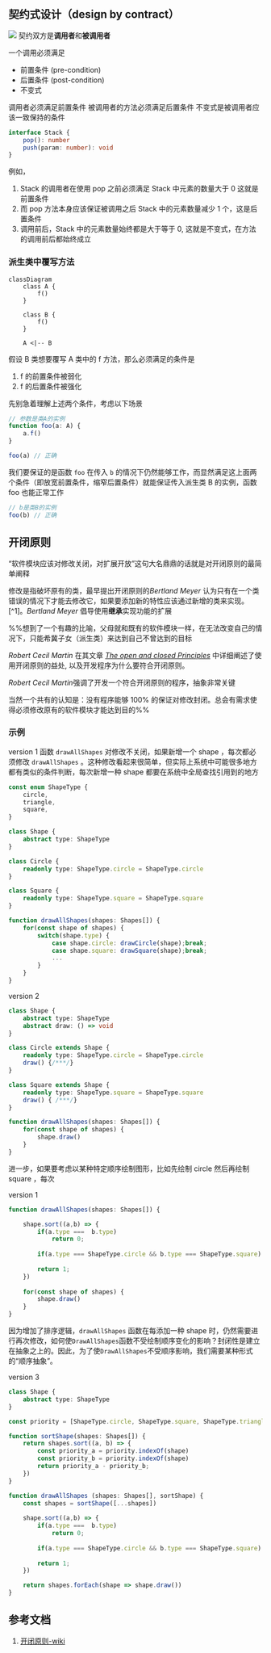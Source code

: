 ## 契约式设计（design by contract）
![](desgin-by-contract.png)
契约双方是**调用者**和**被调用者**

一个调用必须满足
+ 前置条件 (pre-condition)
+ 后置条件 (post-condition)
+ 不变式

调用者必须满足前置条件
被调用者的方法必须满足后置条件
不变式是被调用者应该一致保持的条件

```ts
interface Stack {
	pop(): number
	push(param: number): void
}
```

例如，
1. Stack 的调用者在使用 pop 之前必须满足 Stack 中元素的数量大于 0 这就是前置条件
2. 而 pop 方法本身应该保证被调用之后 Stack 中的元素数量减少 1 个，这是后置条件
3. 调用前后，Stack 中的元素数量始终都是大于等于 0, 这就是不变式，在方法的调用前后都始终成立

### 派生类中覆写方法
```mermaid
classDiagram
    class A {
        f()
    }
    
    class B {
	    f()
    }
    
    A <|-- B

```

假设 B 类想要覆写 A 类中的 f 方法，那么必须满足的条件是
1. f 的前置条件被弱化
2. f 的后置条件被强化

先别急着理解上述两个条件，考虑以下场景
```ts
// 参数是类A的实例
function foo(a: A) {
	a.f()
}

foo(a) // 正确
```

我们要保证的是函数 `foo` 在传入 `b` 的情况下仍然能够工作，而显然满足这上面两个条件（即放宽前置条件，缩窄后置条件）就能保证传入派生类 B 的实例，函数 foo 也能正常工作
```ts
// b是类B的实例
foo(b) // 正确
```

## 开闭原则
“软件模块应该对修改关闭，对扩展开放”这句大名鼎鼎的话就是对开闭原则的最简单阐释

修改是指破坏原有的类，最早提出开闭原则的*Bertland Meyer* 认为只有在一个类错误的情况下才能去修改它，如果要添加新的特性应该通过新增的类来实现。[^1]。*Bertland Meyer* 倡导使用**继承**实现功能的扩展

%%想到了一个有趣的比喻，父母就和既有的软件模块一样，在无法改变自己的情况下，只能希冀子女（派生类）来达到自己不曾达到的目标

*Robert Cecil Martin* 在其文章 [*The open and closed Principles*](./OCP-1996.pdf) 中详细阐述了使用开闭原则的益处, 以及开发程序为什么要符合开闭原则。

*Robert Cecil Martin*强调了开发一个符合开闭原则的程序，抽象非常关键

当然一个共有的认知是：没有程序能够 100% 的保证对修改封闭。总会有需求使得必须修改原有的软件模块才能达到目的%%

### 示例

version 1 函数 `drawAllShapes` 对修改不关闭，如果新增一个 shape ，每次都必须修改 `drawAllShapes` 。这种修改看起来很简单，但实际上系统中可能很多地方都有类似的条件判断，每次新增一种 shape 都要在系统中全局查找引用到的地方

```ts
const enum ShapeType {
	circle,
	triangle,
	square,
}

class Shape {
	abstract type: ShapeType
}

class Circle {
	readonly type: ShapeType.circle = ShapeType.circle
}

class Square {
	readonly type: ShapeType.square = ShapeType.square
}

function drawAllShapes(shapes: Shapes[]) {
	for(const shape of shapes) {
		switch(shape.type) {
			case shape.circle: drawCircle(shape);break;
			case shape.square: drawSquare(shape);break;
			...
		}
	}
}
```

version 2
```ts
class Shape {
	abstract type: ShapeType
	abstract draw: () => void
}

class Circle extends Shape {
	readonly type: ShapeType.circle = ShapeType.circle
	draw() {/***/}
}

class Square extends Shape {
	readonly type: ShapeType.square = ShapeType.square
	draw() { /***/}
}

function drawAllShapes(shapes: Shapes[]) {
	for(const shape of shapes) {
		shape.draw()
	}
}
```


进一步，如果要考虑以某种特定顺序绘制图形，比如先绘制 circle 然后再绘制 square ，每次

version 1 
```ts
function drawAllShapes(shapes: Shapes[]) {

	shape.sort((a,b) => {
		if(a.type ===  b.type) 
			return 0;
			
		if(a.type === ShapeType.circle && b.type === ShapeType.square) return -1;
		
		return 1;
	})
	
	for(const shape of shapes) {
		shape.draw()
	}
}
```

因为增加了排序逻辑，`drawAllShapes` 函数在每添加一种 shape 时，仍然需要进行再次修改，如何使`DrawAllShapes`函数不受绘制顺序变化的影响？封闭性是建立在抽象之上的。因此，为了使`DrawAllShapes`不受顺序影响，我们需要某种形式的“顺序抽象”。


version 3
```ts
class Shape {
	abstract type: ShapeType
}

const priority = [ShapeType.circle, ShapeType.square, ShapeType.triangle]

function sortShape(shapes: Shapes[]) {
	return shapes.sort((a, b) => {
		const priority_a = priority.indexOf(shape)
		const priority_b = priority.indexOf(shape)
		return priority_a - priority_b;
	})
}

function drawAllShapes (shapes: Shapes[], sortShape) {
	const shapes = sortShape([...shapes])
	
	shape.sort((a,b) => {
		if(a.type ===  b.type) 
			return 0;
			
		if(a.type === ShapeType.circle && b.type === ShapeType.square) return -1;
		
		return 1;
	})

	return shapes.forEach(shape => shape.draw())
}
```


## 参考文档
1.  [开闭原则-wiki](https://zh.wikipedia.org/zh-cn/%E5%BC%80%E9%97%AD%E5%8E%9F%E5%88%99#cite_note-3)
